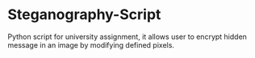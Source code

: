 # Steganography-Script
Python script for university assignment, it allows user to encrypt hidden message in an image by modifying defined pixels.
